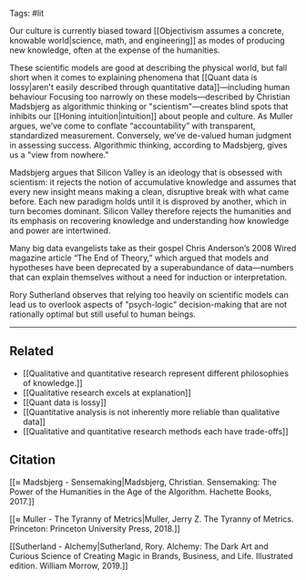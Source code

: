 Tags: #lit

Our culture is currently biased toward [[Objectivism assumes a concrete, knowable world|science, math, and engineering]] as modes of producing new knowledge, often at the expense of the humanities. 

These scientific models are good at describing the physical world, but fall short when it comes to explaining phenomena that [[Quant data is lossy|aren't easily described through quantitative data]]—including human behaviour Focusing too narrowly on these models—described by Christian Madsbjerg as algorithmic thinking or "scientism"—creates blind spots that inhibits our [[Honing intuition|intuition]] about people and culture. As Muller argues, we’ve come to conflate “accountability” with transparent, standardized measurement. Conversely, we’ve de-valued human judgment in assessing success. Algorithmic thinking, according to Madsbjerg, gives us a "view from nowhere."

Madsbjerg argues that Silicon Valley is an ideology that is obsessed with scientism: it rejects the notion of accumulative knowledge and assumes that every new insight means making a clean, disruptive break with what came before. Each new paradigm holds until it is disproved by another, which in turn becomes dominant. Silicon Valley therefore rejects the humanities and its emphasis on recovering knowledge and understanding how knowledge and power are intertwined. 

Many big data evangelists take as their gospel Chris Anderson’s 2008 Wired magazine article “The End of Theory,” which argued that models and hypotheses have been deprecated by a superabundance of data—numbers that can explain themselves without a need for induction or interpretation. 

Rory Sutherland observes that relying too heavily on scientific models can lead us to overlook aspects of "psych-logic" decision-making that are not rationally optimal but still useful to human beings.


---
## Related
- [[Qualitative and quantitative research represent different philosophies of knowledge.]]
- [[Qualitative research excels at explanation]]
- [[Quant data is lossy]]
- [[Quantitative analysis is not inherently more reliable than qualitative data]]
- [[Qualitative and quantitative research methods each have trade-offs]]

## Citation
[[≈ Madsbjerg - Sensemaking|Madsbjerg, Christian. Sensemaking: The Power of the Humanities in the Age of the Algorithm. Hachette Books, 2017.]]

[[≈ Muller - The Tyranny of Metrics|Muller, Jerry Z. The Tyranny of Metrics. Princeton: Princeton University Press, 2018.]]

[[Sutherland - Alchemy|Sutherland, Rory. Alchemy: The Dark Art and Curious Science of Creating Magic in Brands, Business, and Life. Illustrated edition. William Morrow, 2019.]]

